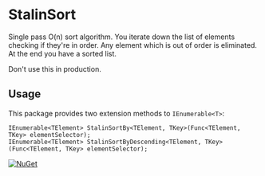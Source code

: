 # StalinSort
Single pass O(n) sort algorithm. You iterate down the list of elements checking if they're in order. Any element which is out of order is eliminated. At the end you have a sorted list.

Don't use this in production.

## Usage
This package provides two extension methods to `IEnumerable<T>`:

```
IEnumerable<TElement> StalinSortBy<TElement, TKey>(Func<TElement, TKey> elementSelector);
IEnumerable<TElement> StalinSortByDescending<TElement, TKey>(Func<TElement, TKey> elementSelector);
```

[![NuGet](https://img.shields.io/nuget/v/StalinSort.svg)](https://www.nuget.org/packages/StalinSort/)
